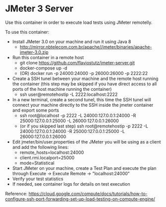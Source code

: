 JMeter 3 Server
===============

Use this container in order to execute load tests using JMeter remotelly.

To use this container:
   - Install JMeter 3.0 on your machine and run it using Java 8
      - http://mirror.nbtelecom.com.br/apache//jmeter/binaries/apache-jmeter-3.0.zip
   - Run this container in a remote host
      - git clone https://github.com/flaviostutz/jmeter-server.git
      - docker-compose up -d
      - (OR) docker run -p 24000:24000 -p 26000:26000 -p 2222:22
   - Create a SSH tunel between your machine and the remote host running the container (this step may be skipped if you have direct access to all ports of the host machine running the container)
      - ssh user@remotehostip -L 2222:localhost:2222
   - In a new terminal, create a second tunel, this time the SSH tunel will connect your machine directly to the SSH inside the jmeter container and export some ports
      - ssh root@localhost -p 2222 -L 24000:127.0.0.1:24000 -R 25000:127.0.0.1:25000 -L 26000:127.0.0.1:26000
      - (or if you skipped last step) ssh root@remotehostip -p 2222 -L 24000:127.0.0.1:24000 -R 25000:127.0.0.1:25000 -L 26000:127.0.0.1:26000
   - Edit jmeter/bin/user.properties of the JMeter you will be using as a client and add the following lines:
      - remote_hosts=localhost:24000
      - client.rmi.localport=25000
      - mode=Statistical
   - Start JMeter on your machine, create a Test Plan and execute the plan through Execute -> Execute Remote -> "localhost:24000"
   - Verify your test statistics
   - If needed, see container logs for details on test execution

Reference: https://cloud.google.com/compute/docs/tutorials/how-to-configure-ssh-port-forwarding-set-up-load-testing-on-compute-engine/
